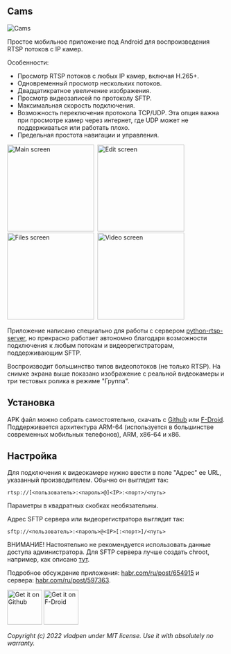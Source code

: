 ## Cams

![Cams](https://raw.githubusercontent.com/vladpen/cams/main/fastlane/metadata/android/ru-RU/images/phoneScreenshots/1_cover.jpg)

Простое мобильное приложение под Android для воспроизведения RTSP потоков с IP камер.

Особенности:

- Просмотр RTSP потоков c любых IP камер, включая H.265+.
- Одновременный просмотр нескольких потоков.
- Двадцатикратное увеличение изображения.
- Просмотр видеозаписей по протоколу SFTP.
- Максимальная скорость подключения.
- Возможность переключения протокола TCP/UDP.
  Эта опция важна при просмотре камер через интернет, где UDP может не поддерживаться или работать плохо.
- Предельная простота навигации и управления.

<img src="https://raw.githubusercontent.com/vladpen/cams/main/fastlane/metadata/android/ru-RU/images/phoneScreenshots/2_main_ru.jpg"
alt="Main screen"
width="200">&nbsp;
<img src="https://raw.githubusercontent.com/vladpen/cams/main/fastlane/metadata/android/ru-RU/images/phoneScreenshots/3_edit_ru.jpg"
alt="Edit screen"
width="200">&nbsp;
<img src="https://raw.githubusercontent.com/vladpen/cams/main/fastlane/metadata/android/ru-RU/images/phoneScreenshots/4_files_ru.jpg"
alt="Files screen"
width="200">&nbsp;
<img src="https://raw.githubusercontent.com/vladpen/cams/main/fastlane/metadata/android/ru-RU/images/phoneScreenshots/5_video_ru.jpg"
alt="Video screen"
width="200">

Приложение написано специально для работы с сервером [python-rtsp-server](https://github.com/vladpen/python-rtsp-server),
но прекрасно работает автономно благодаря возможности подключения к любым потокам и видеорегистраторам, поддерживающим SFTP.

Воспроизводит большинство типов видеопотоков (не только RTSP).
На снимке экрана выше показано изображение с реальной видеокамеры и три тестовых ролика в режиме "Группа".

## Установка

APK файл можно собрать самостоятельно, скачать с [Github](https://github.com/vladpen/cams/tree/main/app/release)
или [F-Droid](https://f-droid.org/ru/packages/com.vladpen.cams/).
Поддерживается архитектура ARM-64 (используется в большинстве современных мобильных телефонов), ARM, x86-64 и x86.

## Настройка

Для подключения к видеокамере нужно ввести в поле "Адрес" ее URL, указанный производителем. Обычно он выглядит так:
```
rtsp://[<пользователь>:<пароль>@]<IP>:<порт>/<путь>
```
Параметры в квадратных скобках необязательны.

Адрес SFTP сервера или видеорегистратора выглядит так:
```
sftp://<пользователь>:<пароль>@<IP>[:<порт>]/<путь>
```
ВНИМАНИЕ! Настоятельно не рекомендуется использовать данные доступа администратора.
Для SFTP сервера лучше создать chroot, например, как описано [тут](https://wiki.archlinux.org/title/SFTP_chroot).

Подробное обсуждение приложения: [habr.com/ru/post/654915](https://habr.com/ru/post/654915/)
и сервера: [habr.com/ru/post/597363](https://habr.com/ru/post/597363/).

[<img src="https://github.githubassets.com/images/modules/logos_page/GitHub-Mark.png"
alt="Get it on Github"
height="80">](https://github.com/vladpen/cams/tree/main/app/release/)
[<img src="https://fdroid.gitlab.io/artwork/badge/get-it-on.png"
alt="Get it on F-Droid"
height="80">](https://f-droid.org/packages/com.vladpen.cams/)

*Copyright (c) 2022 vladpen under MIT license. Use it with absolutely no warranty.*